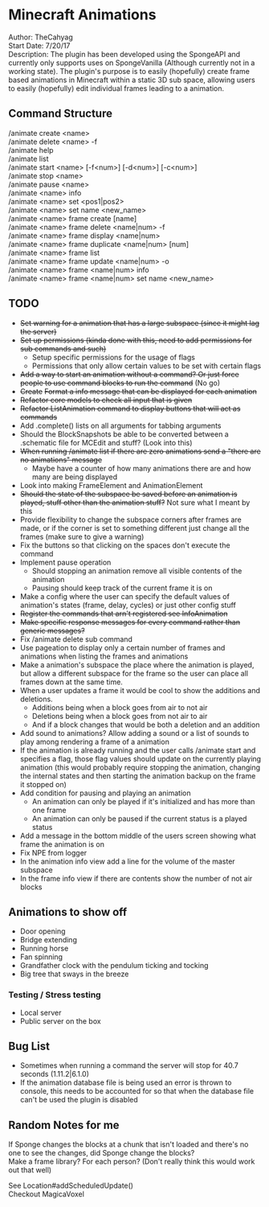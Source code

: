 # Minecraft Animations
Author: TheCahyag  
Start Date: 7/20/17  
Description: The plugin has been developed using the SpongeAPI and currently only 
supports uses on SpongeVanilla (Although currently not in a working state). The plugin's
purpose is to easily (hopefully) create frame based animations in Minecraft within a static 3D sub
space, allowing users to easily (hopefully) edit individual frames leading to a animation.

## Command Structure
/animate create \<name>  
/animate delete \<name> -f  
/animate help  
/animate list  
/animate start \<name> [-f\<num>] [-d\<num>] [-c\<num>]  
/animate stop \<name>  
/animate pause \<name>  
/animate \<name> info  
/animate \<name> set <pos1|pos2>  
/animate \<name> set name <new_name>  
/animate \<name> frame create [name]  
/animate \<name> frame delete <name|num> -f  
/animate \<name> frame display <name|num>  
/animate \<name> frame duplicate <name|num> [num]   
/animate \<name> frame list  
/animate \<name> frame update <name|num> -o  
/animate \<name> frame <name|num> info  
/animate \<name> frame <name|num> set name <new_name>

## TODO
* ~~Set warning for a animation that has a large subspace (since it might lag the server)~~
* ~~Set up permissions (kinda done with this, need to add permissions for sub commands and such)~~
    * Setup specific permissions for the usage of flags
    * Permissions that only allow certain values to be set with certain flags
* ~~Add a way to start an animation without a command? Or just force people to use command blocks to run the command~~ (No go)
* ~~Create~~ ~~Format a info message that can be displayed for each animation~~
* ~~Refactor core models to check all input that is given~~
* ~~Refactor ListAnimation command to display buttons that will act as commands~~
* Add .complete() lists on all arguments for tabbing arguments
* Should the BlockSnapshots be able to be converted between a .schematic file for MCEdit and stuff? (Look into this)
* ~~When running /animate list if there are zero animations send a "there are no animations" message~~
    * Maybe have a counter of how many animations there are and how many are being displayed
* Look into making FrameElement and AnimationElement
* ~~Should the state of the subspace be saved before an animation is played, stuff other than the animation stuff?~~ Not sure what I meant by this
* Provide flexibility to change the subspace corners after frames are made, or if the corner is set to something different just change all the frames (make sure to give a warning)
* Fix the buttons so that clicking on the spaces don't execute the command
* Implement pause operation
    * Should stopping an animation remove all visible contents of the animation
    * Pausing should keep track of the current frame it is on
* Make a config where the user can specify the default values of animation's states (frame, delay, cycles) or just other config stuff
* ~~Register the commands that arn't registered see InfoAnimation~~
* ~~Make specific response messages for every command rather than generic messages?~~
* Fix /animate delete sub command
* Use pageation to display only a certain number of frames and animations when listing the frames and animations
* Make a animation's subspace the place where the animation is played, but allow a different subspace for the frame so the user can place all frames down at the same time.
* When a user updates a frame it would be cool to show the additions and deletions.
   * Additions being when a block goes from air to not air
   * Deletions being when a block goes from not air to air
   * And if a block changes that would be both a deletion and an addition
* Add sound to animations? Allow adding a sound or a list of sounds to play among rendering a frame of a animation
* If the animation is already running and the user calls /animate start <name> and specifies a flag, those flag values should update on the currently playing animation (this would probably require stopping the animation, changing the internal states and then starting the animation backup on the frame it stopped on)
* Add condition for pausing and playing an animation
    * An animation can only be played if it's initialized and has more than one frame
    * An animation can only be paused if the current status is a played status
* Add a message in the bottom middle of the users screen showing what frame the animation is on
* Fix NPE from logger
* In the animation info view add a line for the volume of the master subspace
* In the frame info view if there are contents show the number of not air blocks

## Animations to show off
* Door opening
* Bridge extending
* Running horse
* Fan spinning
* Grandfather clock with the pendulum ticking and tocking
* Big tree that sways in the breeze

### Testing / Stress testing
* Local server
* Public server on the box

## Bug List
* Sometimes when running a command the server will stop for 40.7 seconds (1.11.2|6.1.0)
* If the animation database file is being used an error is thrown to console, this needs to be accounted for so that when the database file can't be used the plugin is disabled


## Random Notes for me
If Sponge changes the blocks at a chunk that isn't loaded and there's no one to see the changes, 
did Sponge change the blocks?  
Make a frame library? For each person? (Don't really think this would work out that well)

See Location#addScheduledUpdate()  
Checkout MagicaVoxel
